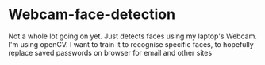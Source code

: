# Webcam-face-detection
Not a whole lot going on yet. Just detects faces using my laptop's Webcam. I'm using openCV. I want to train it to recognise specific faces, to hopefully replace saved passwords on browser for email and other sites
